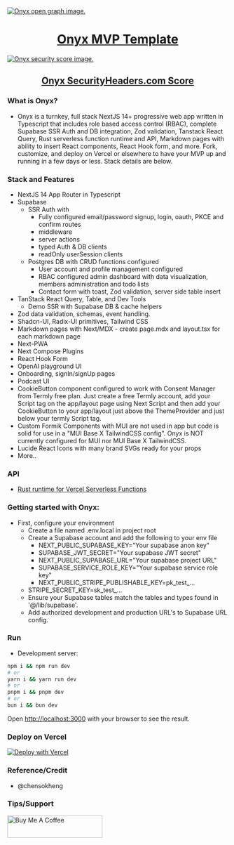 <a href="https://onyx-rho-pink.vercel.app/">
  <img alt="Onyx open graph image." src="https://quantumone.b-cdn.net/onyx-git/og-image.jpg">
  <h1 align="center">Onyx MVP Template</h1>
</a>

<a href="https://securityheaders.com/">
  <img alt="Onyx security score image." src="https://quantumone.b-cdn.net/onyx-git/onyx-security-score-ls.jpg">
  <h2 align="center">Onyx SecurityHeaders.com Score</h2>
</a>


### What is Onyx?
- Onyx is a turnkey, full stack NextJS 14+ progressive web app written in Typescript that includes role based access control (RBAC),
complete Supabase SSR Auth and DB integration, Zod validation, Tanstack React Query, Rust serverless function runtime and API, Markdown pages with ability to insert React components, React Hook form, and more. Fork, customize, and deploy on Vercel or elsewhere to have your MVP up and running in a few days or less. Stack details are below. 

### Stack and Features
- NextJS 14 App Router in Typescript 
- Supabase 
  - SSR Auth with
    - Fully configured email/password signup, login, oauth, PKCE and confirm routes 
    - middleware 
    - server actions
    - typed Auth & DB clients
    - readOnly userSession clients
  - Postgres DB with CRUD functions configured
    - User account and profile management configured 
    - RBAC configured admin dashboard with data visualization, members administration and todo lists
    - Contact form with toast, Zod validation, server side table insert  
- TanStack React Query, Table, and Dev Tools
  - Demo SSR with Supabase DB & cache helpers 
- Zod data validation, schemas, event handling.
- Shadcn-UI, Radix-UI primitives, Tailwind CSS
- Markdown pages with Next/MDX - create page.mdx and layout.tsx for each markdown page
- Next-PWA
- Next Compose Plugins  
- React Hook Form
- OpenAI playground UI
- Onboarding, signIn/signUp pages
- Podcast UI
- CookieButton component configured to work with Consent Manager from Termly free plan. Just create a free Termly account, add your Script tag on the app/layout page using Next Script and then add your CookieButton to your app/layout just above the ThemeProvider and just below your termly Script tag.  
- Custom Formik Components with MUI are not used in app but code is solid for use in a "MUI Base X TailwindCSS config". Onyx is NOT currently configured for MUI nor MUI Base X TailwindCSS. 
- Lucide React Icons with many brand SVGs ready for your props 
- More..

### API 
- [Rust runtime for Vercel Serverless Functions](https://github.com/vercel-community/rust)

### Getting started with Onyx:
- First, configure your environment
  - Create a file named .env.local in project root
  - Create a Supabase account and add the following to your env file
    - NEXT_PUBLIC_SUPABASE_KEY="Your supabase anon key"
    - SUPABASE_JWT_SECRET="Your supabase JWT secret"
    - NEXT_PUBLIC_SUPABASE_URL="Your supabase project URL"
    - SUPABASE_SERVICE_ROLE_KEY="Your supabase service role key"
    - NEXT_PUBLIC_STRIPE_PUBLISHABLE_KEY=pk_test_...
   - STRIPE_SECRET_KEY=sk_test_...
  - Ensure your Supabase tables match the tables and types found in '@/lib/supabase'.
  - Add authorized development and production URL's to Supabase URL config. 
### Run  
- Development server:

```bash
npm i && npm run dev
# or
yarn i && yarn run dev
# or
pnpm i && pnpm dev
# or
bun i && bun dev
```

Open [http://localhost:3000](http://localhost:3000) with your browser to see the result.


### Deploy on Vercel

[![Deploy with Vercel](https://vercel.com/button)](https://vercel.com/new/clone?repository-url=https%3A%2F%2Fgithub.com%2Frmourey26%2Fonyx%2Ftree%2Fmain)


### Reference/Credit
- @chensokheng


### Tips/Support
<a href="https://www.buymeacoffee.com/rmoureyjr" target="_blank"><img src="https://cdn.buymeacoffee.com/buttons/default-orange.png" alt="Buy Me A Coffee" height="51" width="217"></a>
